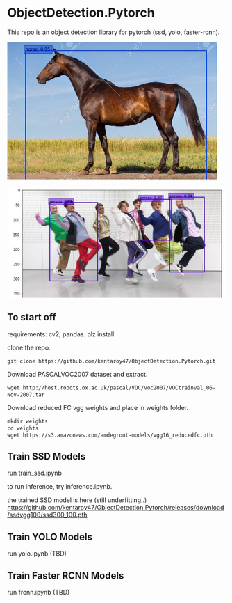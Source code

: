 # ObjectDetection.Pytorch
This repo is an object detection library for pytorch (ssd, yolo, faster-rcnn).

![horse](https://github.com/kentaroy47/ObjectDetection.Pytorch/blob/master/horse/sample.JPG)

![usa](https://github.com/kentaroy47/ObjectDetection.Pytorch/blob/master/imgs/sample2.JPG)

## To start off
requirements: cv2, pandas. plz install.

clone the repo.
```
git clone https://github.com/kentaroy47/ObjectDetection.Pytorch.git
```

Download PASCALVOC2007 dataset and extract.
```
wget http://host.robots.ox.ac.uk/pascal/VOC/voc2007/VOCtrainval_06-Nov-2007.tar
```

Download reduced FC vgg weights and place in weights folder.
```
mkdir weights
cd weights
wget https://s3.amazonaws.com/amdegroot-models/vgg16_reducedfc.pth
```

## Train SSD Models
run train_ssd.ipynb

to run inference, try inference.ipynb.

the trained SSD model is here (still underfitting..)
https://github.com/kentaroy47/ObjectDetection.Pytorch/releases/download/ssdvgg100/ssd300_100.pth

## Train YOLO Models
run yolo.ipynb (TBD)

## Train Faster RCNN Models
run frcnn.ipynb (TBD)
